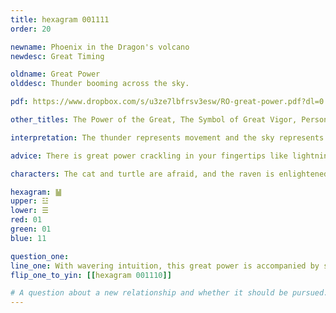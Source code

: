 ```yaml
---
title: hexagram 001111
order: 20

newname: Phoenix in the Dragon's volcano
newdesc: Great Timing

oldname: Great Power
olddesc: Thunder booming across the sky. 

pdf: https://www.dropbox.com/s/u3ze7lbfrsv3esw/RO-great-power.pdf?dl=0

other_titles: The Power of the Great, The Symbol of Great Vigor, Persons of Great Authority, Great Strength, Great Invigorating, Great Maturity, Accumulated Force, The Strength of the Mighty, Righteous Power, Excessive Force

interpretation: The thunder represents movement and the sky represents strength and reach. Together this represents an opportunity to display great power, if you choose to use it. 

advice: There is great power crackling in your fingertips like lightning bolts. That doesn't necessarily mean that you should use it, but it should at least be acknowledged and considered as something you must manage. Combining this power with equally great wisdom could benefit everyone involved.

characters: The cat and turtle are afraid, and the raven is enlightened.

hexagram: ䷡
upper: ☳
lower: ☰
red: 01
green: 01
blue: 11

question_one: 
line_one: With wavering intuition, this great power is accompanied by shaky uncertainty, like standing too long on your tippy toes. While your power is great, you may be constrained by other force entirely. Rather than leaping to take advantage of the immediate opportunity, play the longer game with [[hexagram 001110|consistency]] and try to re-connect with what you truly believe is the case.
flip_one_to_yin: [[hexagram 001110]]

# A question about a new relationship and whether it should be pursued. 
---
```

